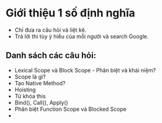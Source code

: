 # Giới thiệu 1 số định nghĩa
* Chỉ đưa ra câu hỏi và liệt kê.
* Trả lời thì tùy ý hiểu của mỗi người và search Google.

## Danh sách các câu hỏi:
* Lexical Scope và Block Scope - Phân biệt và khái niệm?
* Scope là gì?
* Tạo Native Method?
* Hoisting
* Từ khóa this
* Bind(), Call(), Apply()
* Phân biệt Function Scope và Blocked Scope
* 
